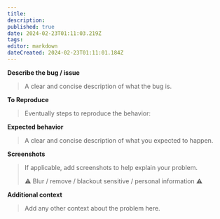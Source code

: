 ```yaml
---
title: 
description: 
published: true
date: 2024-02-23T01:11:03.219Z
tags: 
editor: markdown
dateCreated: 2024-02-23T01:11:01.184Z
---
```


**Describe the bug / issue**

> A clear and concise description of what the bug is.

**To Reproduce**

> Eventually steps to reproduce the behavior:

**Expected behavior**

> A clear and concise description of what you expected to happen.

**Screenshots**

> If applicable, add screenshots to help explain your problem.
>
> ⚠️ Blur / remove / blackout sensitive / personal information ⚠️

**Additional context**

> Add any other context about the problem here.
